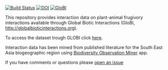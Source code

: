 [![Build Status](https://travis-ci.org/fgabriel1891/Plant-Frugivore-Interactions-SouthEastAsia.svg)](https://travis-ci.org/fgabriel1891/Plant-Frugivore-Interactions-SouthEastAsia) [![DOI](https://zenodo.org/badge/103672797.svg)](https://zenodo.org/badge/latestdoi/103672797)
 [![GloBI](http://api.globalbioticinteractions.org/interaction.svg?accordingTo=globi:fgabriel1891/Plant-Frugivore-Interactions-SouthEastAsia)](http://globalbioticinteractions.org/?accordingTo=globi:fgabriel1891/Plant-Frugivore-Interactions-SouthEastAsia) 

This repository provides interaction data on plant-animal frugivory interactions available through Global Biotic Interactions (GloBI, http://globalbioticinteractions.org).

To access the dataset trough GLOBI click [here](https://www.globalbioticinteractions.org/?accordingTo=globi%3Afgabriel1891%2FPlant-Frugivore-Interactions-SouthEastAsia&interactionType=interactsWith).

Interaction data has been mined from published literature for the South East Asia biogeographic region using [Biodiversity Observation Miner](https://github.com/fgabriel1891/BiodiversityObservationsMiner) app. 

If you have comments or questions please [open an issue](https://github.com/fgabriel1891/Plant-Frugivore-Interactions-SouthEastAsia/issues/new)
